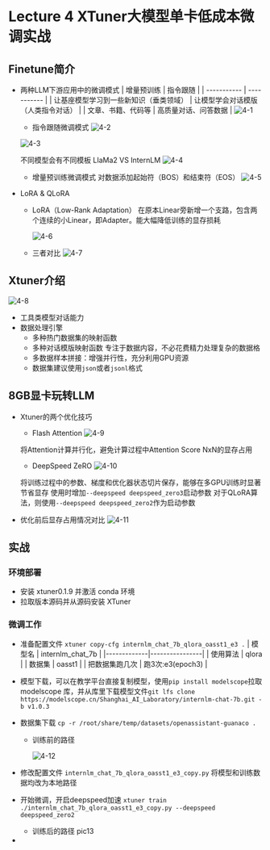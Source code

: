 # Lecture 4 XTuner大模型单卡低成本微调实战
## Finetune简介
- 两种LLM下游应用中的微调模式
| 增量预训练 | 指令跟随 |
| ----------- | ----------- |
| 让基座模型学习到一些新知识（垂类领域） | 让模型学会对话模版（人类指令对话） |
| 文章、书籍、代码等 | 高质量对话、问答数据 |
![4-1](https://github.com/xwhclaire/StudyPackages/assets/34467524/28cfa0d3-2c1a-4434-a599-a870be25e579)

  - 指令跟随微调模式
  ![4-2](https://github.com/xwhclaire/StudyPackages/assets/34467524/bc5f3c1b-cd21-41c9-8fcd-ead5c6ba0577)

  ![4-3](https://github.com/xwhclaire/StudyPackages/assets/34467524/fa66d83a-839b-4764-9c25-e2e7b3b9db98)

  不同模型会有不同模板 LIaMa2 VS InternLM
![4-4](https://github.com/xwhclaire/StudyPackages/assets/34467524/d0b35257-b99a-49ac-aff1-3bb78e747dea)

  - 增量预训练微调模式
  对数据添加起始符（BOS）和结束符（EOS）
  ![4-5](https://github.com/xwhclaire/StudyPackages/assets/34467524/83ef64e2-6c12-475c-8d62-7a3764f23286)


- LoRA & QLoRA
  - LoRA（Low-Rank Adaptation）
  在原本Linear旁新增一个支路，包含两个连续的小Linear，即Adapter。能大幅降低训练的显存损耗

    ![4-6](https://github.com/xwhclaire/StudyPackages/assets/34467524/99f266a9-7fa7-4fb7-9fa5-f38e4f2e88e8)

  - 三者对比
    ![4-7](https://github.com/xwhclaire/StudyPackages/assets/34467524/62be518b-f76b-4127-9cc3-aa81062fb3a9)

## Xtuner介绍
![4-8](https://github.com/xwhclaire/StudyPackages/assets/34467524/23ea8ec3-608f-4e4f-8816-e1aa55356fdf)

- 工具类模型对话能力
- 数据处理引擎
  - 多种热门数据集的映射函数
  - 多种对话模版映射函数
专注于数据内容，不必花费精力处理复杂的数据格
  - 多数据样本拼接：增强并行性，充分利用GPU资源
  - 数据集建议使用`json`或者`jsonl`格式 

## 8GB显卡玩转LLM
- Xtuner的两个优化技巧
  - Flash Attention
    ![4-9](https://github.com/xwhclaire/StudyPackages/assets/34467524/dc3867d4-bc99-49bc-b4dc-d0d39da64bc9)

  将Attention计算并行化，避免计算过程中Attention Score NxN的显存占用
  - DeepSpeed ZeRO
    ![4-10](https://github.com/xwhclaire/StudyPackages/assets/34467524/f1bb00fd-fe6c-47f6-9f60-04f1a56e47a6)

  将训练过程中的参数、梯度和优化器状态切片保存，能够在多GPU训练时显著节省显存
  使用时增加`--deepspeed deepspeed_zero3`启动参数
  对于QLoRA算法，则使用`--deepspeed deepspeed_zero2`作为启动参数
- 优化前后显存占用情况对比
    ![4-11](https://github.com/xwhclaire/StudyPackages/assets/34467524/21129145-3119-440a-ab6f-9a0f8584d6bf)

## 实战
### 环境部署
- 安装 xtuner0.1.9 并激活 conda 环境
- 拉取版本源码并从源码安装 XTuner
### 微调工作
- 准备配置文件 `xtuner copy-cfg internlm_chat_7b_qlora_oasst1_e3 .`
  | 模型名 | internlm_chat_7b |
  |-------------|----------------|
  | 使用算法 | qlora |
  | 数据集 | oasst1 |
  | 把数据集跑几次 | 跑3次:e3(epoch3) |
- 模型下载，可以在教学平台直接复制模型，使用`pip install modelscope`拉取 modelscope 库，并从库里下载模型文件`git lfs clone https://modelscope.cn/Shanghai_AI_Laboratory/internlm-chat-7b.git -b v1.0.3`
- 数据集下载 `cp -r /root/share/temp/datasets/openassistant-guanaco .`
  - 训练前的路径

    ![4-12](https://github.com/xwhclaire/StudyPackages/assets/34467524/e98d49cb-fd64-4ad1-93f7-5f59e33a352b)

- 修改配置文件 `internlm_chat_7b_qlora_oasst1_e3_copy.py` 将模型和训练数据均改为本地路径
- 开始微调，开启deepspeed加速 `xtuner train ./internlm_chat_7b_qlora_oasst1_e3_copy.py --deepspeed deepspeed_zero2` 
  - 训练后的路径
  pic13
- 
